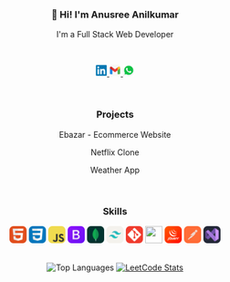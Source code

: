 
<h3 align="center">👋 Hi! I'm Anusree Anilkumar</h3>
<p align="center">I'm a Full Stack Web Developer</p>

 <br>
 
<p align="center">
 <a href='https://www.linkedin.com/in/anusree-anilkumar-6154s/'><img height='20px' width='20px' src='https://github.com/devicons/devicon/blob/master/icons/linkedin/linkedin-original.svg'/> </a>
  <a href='mailto:anilkumar113anusree@gmail.com'><img height='20px' width='20px' src='https://github.com/tandpfun/skill-icons/blob/main/icons/Gmail-Light.svg'/> </a>
  <a href='[https://www.linkedin.com/in/anusree-anilkumar-6154s/](https://wa.me/919699973230)'><img height='20px' width='20px' src='https://github.com/appicons/Whatsapp/blob/master/icons/whatsapp_194x194.png'/> </a>
 </p>
 
<br>

<h3 align="center">Projects</h3>
<p align="center">Ebazar - Ecommerce Website</p>
<p align="center">Netflix Clone</p>
<p align="center">Weather App</p>

<br/>

<h3 align="center">Skills</h3>
<p align="center">
 <img height='30px' width='30px' src='https://github.com/tandpfun/skill-icons/blob/main/icons/HTML.svg'/>
 <img height='30px' width='30px' src='https://github.com/tandpfun/skill-icons/blob/main/icons/CSS.svg'/>
 <img height='30px' width='30px' src='https://github.com/tandpfun/skill-icons/blob/main/icons/JavaScript.svg'/>
 <img height='30px' width='30px' src='https://github.com/tandpfun/skill-icons/blob/main/icons/Bootstrap.svg'/>
 <img height='30px' width='30px' src='https://github.com/tandpfun/skill-icons/blob/main/icons/MongoDB.svg'/>
 <img height='30px' width='30px' src='https://github.com/tandpfun/skill-icons/blob/main/icons/TailwindCSS-Light.svg'/>
 <img height='30px' width='30px' src='https://github.com/tandpfun/skill-icons/blob/main/icons/Git.svg'/>
 <img height='30px' width='30px' src='https://github.com/tandpfun/skill-icons/blob/main/icons/Npm-Light.svg'/>
 <img height='30px' width='30px' src='https://github.com/tandpfun/skill-icons/blob/main/icons/JQuery.svg'/>
 <img height='30px' width='30px' src='https://github.com/tandpfun/skill-icons/blob/main/icons/Postman.svg'/>
 <img height='30px' width='30px' src='https://github.com/tandpfun/skill-icons/blob/main/icons/VisualStudio-Dark.svg'/>
</p>
<br>

<!--
<--Technical Skills HTML5, CSS3, JavaScript, MongoDB, REST APIs, HTTP, Tailwind.css, Passport.jsBcrypt, JWT, Material UI, MERN Stack
Developer Tools Git, npm, Bootstrap, jQuery, Postman, Visual Studio
Frameworks React.js, Redux.js, Node.js, Express.js-->


<div align="center" >
 <img alt="Top Languages" src="https://github-readme-stats.vercel.app/api/top-langs/?username=Anusree6154s&layout=compact" />
 <a href="https://leetcode.com/u/anilkumaranusree113/">
 <img alt="LeetCode Stats"  src="https://leetcard.jacoblin.cool/anilkumaranusree113?theme=light&font=Montserrat&ext=contest" height='165px' />
 </a>
</div>
  
